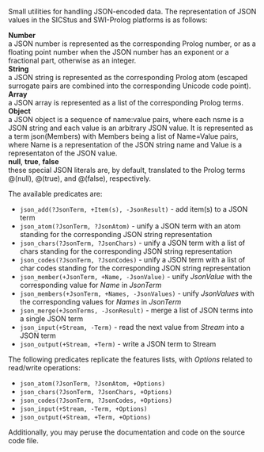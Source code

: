 Small utilities for handling JSON-encoded data. The representation of JSON values in the SICStus and SWI-Prolog platforms is as follows:  

**Number**  
a JSON number is represented as the corresponding Prolog number, or as a floating point number when the JSON number has an exponent or a fractional part, otherwise as an integer.  
**String**  
a JSON string is represented as the corresponding Prolog atom (escaped surrogate pairs are combined into the corresponding Unicode code point).  
**Array**  
a JSON array is represented as a list of the corresponding Prolog terms.  
**Object**  
a JSON object is a sequence of name:value pairs, where each nsme is a JSON string and each value is an arbitrary JSON value. It is represented as a term json(Members) with Members being a list of Name=Value pairs, where Name is a representation of the JSON string name and Value is a representaton of the JSON value.  
**null**, **true**, **false**  
these special JSON literals are, by default, translated to the Prolog terms @(null), @(true), and @(false), respectively.  

The available predicates are:  

- `json_add(?JsonTerm, +Item(s), -JsonResult)` - add item(s) to a JSON term  
- `json_atom(?JsonTerm, ?JsonAtom)` - unify a JSON term with an atom standing for the corresponding JSON string representation  
- `json_chars(?JsonTerm, ?JsonChars)` - unify a JSON term with a list of chars standing for the corresponding JSON string representation  
- `json_codes(?JsonTerm, ?JsonCodes)` - unify a JSON term with a list of char codes standing for the corresponding JSON string representation  
- `json_member(+JsonTerm, +Name, -JsonValue)` - unify *JsonValue* with the corresponding value for *Name* in *JsonTerm*  
- `json_members(+JsonTerm, +Names, -JsonValues)` - unify *JsonValues* with the corresponding values for *Names* in *JsonTerm*  
- `json_merge(+JsonTerms, -JsonResult)` -  merge a list of JSON terms into a single JSON term  
- `json_input(+Stream, -Term)` - read the next value from *Stream* into a JSON term  
- `json_output(+Stream, +Term)` - write a JSON term to Stream  

The following predicates replicate the features lists, with *Options* related to read/write operations:  
- `json_atom(?JsonTerm, ?JsonAtom, +Options)`  
- `json_chars(?JsonTerm, ?JsonChars, +Options)`  
- `json_codes(?JsonTerm, ?JsonCodes, +Options)`  
- `json_input(+Stream, -Term, +Options)`  
- `json_output(+Stream, +Term, +Options)`  

Additionally, you may peruse the documentation and code on the source code file.  